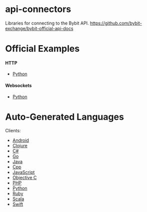 # api-connectors
Libraries for connecting to the Bybit API. https://github.com/bybit-exchange/bybit-official-api-docs

# Official Examples

#### HTTP

* [Python](/official-http/python)


#### Websockets

* [Python](/official-ws/python)

# Auto-Generated Languages

Clients:
* [Android](/swagger-gen/android)
* [Clojure](/swagger-gen/clojure)
* [C#](/swagger-gen/csharp)
* [Go](/swagger-gen/go)
* [Java](/swagger-gen/java)
* [Cpp](/swagger-gen/cpprest)
* [JavaScript](/swagger-gen/javascript)
* [Objective C](/swagger-gen/objc)
* [PHP](/swagger-gen/php)
* [Python](/swagger-gen/python)
* [Ruby](/swagger-gen/ruby)
* [Scala](/swagger-gen/scala)
* [Swift](/swagger-gen/swift4)